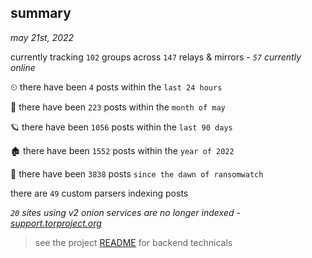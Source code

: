 
## summary
_may 21st, 2022_

currently tracking `102` groups across `147` relays & mirrors - _`57` currently online_

⏲ there have been `4` posts within the `last 24 hours`

🦈 there have been `223` posts within the `month of may`

🪐 there have been `1056` posts within the `last 90 days`

🏚 there have been `1552` posts within the `year of 2022`

🦕 there have been `3838` posts `since the dawn of ransomwatch`

there are `49` custom parsers indexing posts

_`20` sites using v2 onion services are no longer indexed - [support.torproject.org](https://support.torproject.org/onionservices/v2-deprecation/)_

> see the project [README](https://github.com/joshhighet/ransomwatch#ransomwatch--) for backend technicals
